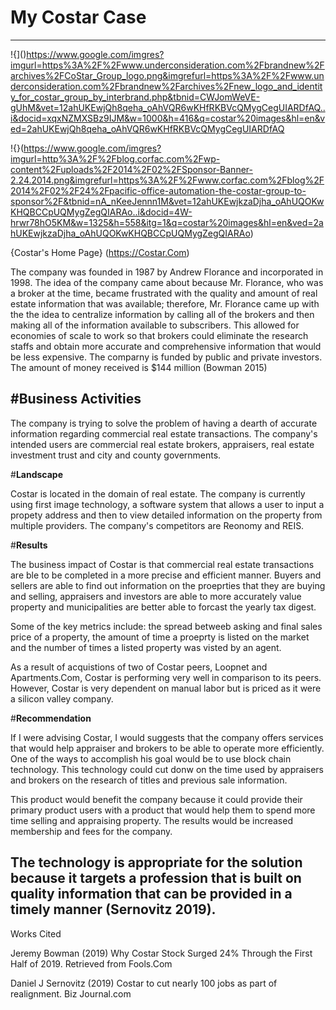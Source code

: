 # My Costar Case
---

!{]()https://www.google.com/imgres?imgurl=https%3A%2F%2Fwww.underconsideration.com%2Fbrandnew%2Farchives%2FCoStar_Group_logo.png&imgrefurl=https%3A%2F%2Fwww.underconsideration.com%2Fbrandnew%2Farchives%2Fnew_logo_and_identity_for_costar_group_by_interbrand.php&tbnid=CWJomWeVE-gUhM&vet=12ahUKEwjQh8qeha_oAhVQR6wKHfRKBVcQMygCegUIARDfAQ..i&docid=xqxNZMXSBz9IJM&w=1000&h=416&q=costar%20images&hl=en&ved=2ahUKEwjQh8qeha_oAhVQR6wKHfRKBVcQMygCegUIARDfAQ


!{}(https://www.google.com/imgres?imgurl=http%3A%2F%2Fblog.corfac.com%2Fwp-content%2Fuploads%2F2014%2F02%2FSponsor-Banner-2.24.2014.png&imgrefurl=https%3A%2F%2Fwww.corfac.com%2Fblog%2F2014%2F02%2F24%2Fpacific-office-automation-the-costar-group-to-sponsor%2F&tbnid=nA_nKeeJennn1M&vet=12ahUKEwjkzaDjha_oAhUQOKwKHQBCCpUQMygZegQIARAo..i&docid=4W-hrwr78hO5KM&w=1325&h=558&itg=1&q=costar%20images&hl=en&ved=2ahUKEwjkzaDjha_oAhUQOKwKHQBCCpUQMygZegQIARAo)


{Costar's Home Page} (https://Costar.Com)


The company was founded in 1987 by Andrew Florance and incorporated in 1998. The idea of the company came about because Mr. Florance, who was a broker at the time, became frustrated with the quality and amount of real estate information that was available; therefore, Mr. Florance came up with the the idea to centralize information by calling all of the brokers and then making all of the information available to subscribers. This allowed for economies of scale to work so that brokers could eliminate the research staffs and obtain more accurate and comprehensive information that would be less expensive. The comparny is funded by public and private investors. The amount of money received is $144 million (Bowman 2015)

#**Business Activities**
---
The company is trying to solve the problem of having a dearth of accurate information regarding commercial real estate transactions. The company's intended users are commercial real estate brokers, appraisers, real estate investment trust and city and county governments. 

#**Landscape**

Costar is located in the domain of real estate. The company is currently using first image technology, a software system that allows a user to input a propety address and then to view detailed information on the property from multiple providers. The company's competitors are Reonomy and REIS.

#**Results**

The business impact of Costar is that commercial real estate transactions are ble to be completed in a more precise and efficient manner. Buyers and sellers are able to find out information on the proeprties that they are buying and selling, appraisers and investors are able to more accurately value property and municipalities are better able to forcast the yearly tax digest.

Some of the key metrics include: the spread betweeb asking and final sales price of a property, the amount of time a proeprty is listed on the market and the number of times a listed property was visted by an agent. 

As a result of acquistions of two of Costar peers, Loopnet and Apartments.Com, Costar is performing very well in comparison to its peers. However, Costar is very dependent on manual labor but is priced as it were a silicon valley company. 

#**Recommendation**

If I were advising Costar, I would suggests that the company offers services that would help appraiser and brokers to be able to operate more efficiently. One of the ways to accomplish his goal would be to use block chain technology. This technology could cut donw on the time used by appraisers and brokers on the research of titles and previous sale information.

This product would benefit the company because it could provide their primary product users with a product that would help them to spend more time selling and appraising property. The results would be increased membership and fees for the company. 

The technology is appropriate for the solution because it targets a profession that is built on quality information that can be provided in a timely manner (Sernovitz 2019).
---


Works Cited

Jeremy Bowman (2019) Why Costar Stock Surged 24% Through the First Half of 2019. Retrieved from Fools.Com

Daniel J Sernovitz (2019) Costar to cut nearly 100 jobs as part of realignment. Biz Journal.com
